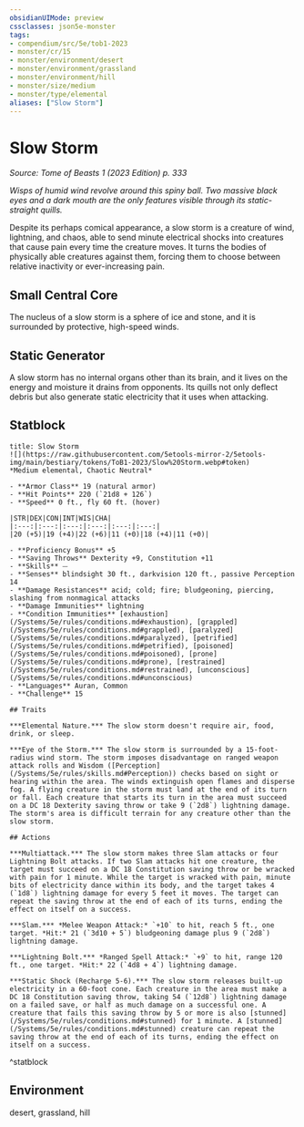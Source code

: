 ```yaml
---
obsidianUIMode: preview
cssclasses: json5e-monster
tags:
- compendium/src/5e/tob1-2023
- monster/cr/15
- monster/environment/desert
- monster/environment/grassland
- monster/environment/hill
- monster/size/medium
- monster/type/elemental
aliases: ["Slow Storm"]
---
```

# Slow Storm
*Source: Tome of Beasts 1 (2023 Edition) p. 333*  

*Wisps of humid wind revolve around this spiny ball. Two massive black eyes and a dark mouth are the only features visible through its static-straight quills.*

Despite its perhaps comical appearance, a slow storm is a creature of wind, lightning, and chaos, able to send minute electrical shocks into creatures that cause pain every time the creature moves. It turns the bodies of physically able creatures against them, forcing them to choose between relative inactivity or ever-increasing pain.

## Small Central Core

The nucleus of a slow storm is a sphere of ice and stone, and it is surrounded by protective, high-speed winds.

## Static Generator

A slow storm has no internal organs other than its brain, and it lives on the energy and moisture it drains from opponents. Its quills not only deflect debris but also generate static electricity that it uses when attacking.

## Statblock

```ad-statblock
title: Slow Storm
![](https://raw.githubusercontent.com/5etools-mirror-2/5etools-img/main/bestiary/tokens/ToB1-2023/Slow%20Storm.webp#token)
*Medium elemental, Chaotic Neutral*

- **Armor Class** 19 (natural armor)
- **Hit Points** 220 (`21d8 + 126`)
- **Speed** 0 ft., fly 60 ft. (hover)

|STR|DEX|CON|INT|WIS|CHA|
|:---:|:---:|:---:|:---:|:---:|:---:|
|20 (+5)|19 (+4)|22 (+6)|11 (+0)|18 (+4)|11 (+0)|

- **Proficiency Bonus** +5
- **Saving Throws** Dexterity +9, Constitution +11
- **Skills** ⏤
- **Senses** blindsight 30 ft., darkvision 120 ft., passive Perception 14
- **Damage Resistances** acid; cold; fire; bludgeoning, piercing, slashing from nonmagical attacks
- **Damage Immunities** lightning
- **Condition Immunities** [exhaustion](/Systems/5e/rules/conditions.md#exhaustion), [grappled](/Systems/5e/rules/conditions.md#grappled), [paralyzed](/Systems/5e/rules/conditions.md#paralyzed), [petrified](/Systems/5e/rules/conditions.md#petrified), [poisoned](/Systems/5e/rules/conditions.md#poisoned), [prone](/Systems/5e/rules/conditions.md#prone), [restrained](/Systems/5e/rules/conditions.md#restrained), [unconscious](/Systems/5e/rules/conditions.md#unconscious)
- **Languages** Auran, Common
- **Challenge** 15

## Traits

***Elemental Nature.*** The slow storm doesn't require air, food, drink, or sleep.

***Eye of the Storm.*** The slow storm is surrounded by a 15-foot-radius wind storm. The storm imposes disadvantage on ranged weapon attack rolls and Wisdom ([Perception](/Systems/5e/rules/skills.md#Perception)) checks based on sight or hearing within the area. The winds extinguish open flames and disperse fog. A flying creature in the storm must land at the end of its turn or fall. Each creature that starts its turn in the area must succeed on a DC 18 Dexterity saving throw or take 9 (`2d8`) lightning damage. The storm's area is difficult terrain for any creature other than the slow storm.

## Actions

***Multiattack.*** The slow storm makes three Slam attacks or four Lightning Bolt attacks. If two Slam attacks hit one creature, the target must succeed on a DC 18 Constitution saving throw or be wracked with pain for 1 minute. While the target is wracked with pain, minute bits of electricity dance within its body, and the target takes 4 (`1d8`) lightning damage for every 5 feet it moves. The target can repeat the saving throw at the end of each of its turns, ending the effect on itself on a success.

***Slam.*** *Melee Weapon Attack:* `+10` to hit, reach 5 ft., one target. *Hit:* 21 (`3d10 + 5`) bludgeoning damage plus 9 (`2d8`) lightning damage.

***Lightning Bolt.*** *Ranged Spell Attack:* `+9` to hit, range 120 ft., one target. *Hit:* 22 (`4d8 + 4`) lightning damage.

***Static Shock (Recharge 5-6).*** The slow storm releases built-up electricity in a 60-foot cone. Each creature in the area must make a DC 18 Constitution saving throw, taking 54 (`12d8`) lightning damage on a failed save, or half as much damage on a successful one. A creature that fails this saving throw by 5 or more is also [stunned](/Systems/5e/rules/conditions.md#stunned) for 1 minute. A [stunned](/Systems/5e/rules/conditions.md#stunned) creature can repeat the saving throw at the end of each of its turns, ending the effect on itself on a success.
```
^statblock

## Environment

desert, grassland, hill
